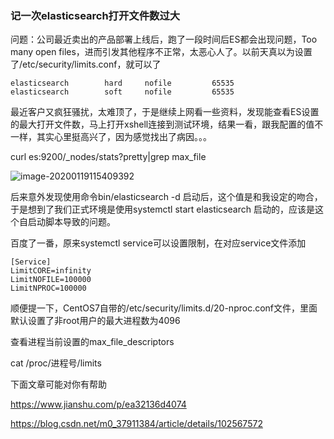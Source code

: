 ### 记一次elasticsearch打开文件数过大



问题：公司最近卖出的产品部署上线后，跑了一段时间后ES都会出现问题，Too many open files，进而引发其他程序不正常，太恶心人了。以前天真以为设置了/etc/security/limits.conf，就可以了

```
elasticsearch        hard     nofile         65535
elasticsearch        soft     nofile         65535
```



最近客户又疯狂骚扰，太难顶了，于是继续上网看一些资料，发现能查看ES设置的最大打开文件数，马上打开xshell连接到测试环境，结果一看，跟我配置的值不一样，其实心里挺高兴了，因为感觉找出了病因。。。

curl  es:9200/_nodes/stats?pretty|grep max_file

![image-20200119115409392](C:\Users\jiang\AppData\Roaming\Typora\typora-user-images\image-20200119115409392.png)



后来意外发现使用命令bin/elasticsearch -d 启动后，这个值是和我设定的吻合，于是想到了我们正式环境是使用systemctl  start  elasticsearch 启动的，应该是这个自启动脚本导致的问题。

百度了一番，原来systemctl service可以设置限制，在对应service文件添加

```
[Service]
LimitCORE=infinity
LimitNOFILE=100000
LimitNPROC=100000
```



顺便提一下，CentOS7自带的/etc/security/limits.d/20-nproc.conf文件，里面默认设置了非root用户的最大进程数为4096







查看进程当前设置的max_file_descriptors

cat /proc/进程号/limits



下面文章可能对你有帮助

https://www.jianshu.com/p/ea32136d4074

https://blog.csdn.net/m0_37911384/article/details/102567572
